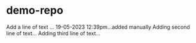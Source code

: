 # demo-repo
Add a line of text ... 19-05-2023 12:39pm...added manually
Adding second line of text...
Adding third line of text...
